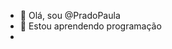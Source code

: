 - 👋 Olá, sou @PradoPaula
- 🌱 Estou aprendendo programação
- 


<!---
PradoPaula/PradoPaula is a ✨ special ✨ repository because its `README.md` (this file) appears on your GitHub profile.
You can click the Preview link to take a look at your changes.
--->
